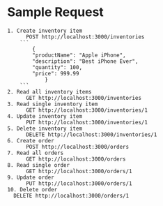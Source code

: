 # Sample Request


	1. Create inventory item
		  POST http://localhost:3000/inventories
		```	 
		    {
			"productName": "Apple iPhone",
			"description": "Best iPhone Ever",
			"quantity": 100,
			"price": 999.99
            	}
		```
	2. Read all inventory items
		  GET http://localhost:3000/inventories
	3. Read single inventory item
		  GET http://localhost:3000/inventories/1
	4. Update inventory item
		  PUT http://localhost:3000/inventories/1
	5. Delete inventory item
		  DELETE http://localhost:3000/inventories/1
	6. Create order
		  POST http://localhost:3000/orders
	7. Read all orders
		  GET http://localhost:3000/orders
	8. Read single order
		  GET http://localhost:3000/orders/1
	9. Update order
		  PUT http://localhost:3000/orders/1
	10. Delete order
      DELETE http://localhost:3000/orders/1
